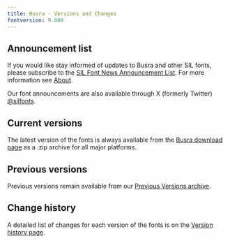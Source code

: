 ```yaml
---
title: Busra - Versions and Changes
fontversion: 9.000
---
```


## Announcement list

If you would like stay informed of updates to Busra and other SIL fonts, please subscribe to the [SIL Font News Announcement List](https://groups.google.com/a/groups.sil.org/forum/#!forum/sil-font-news). For more information see [About](about.md).

Our font announcements are also available through X (formerly Twitter) [\@silfonts](https://x.com/silfonts).

## Current versions

The latest version of the fonts is always available from the [Busra download page](https://software.sil.org/busra/download/) as a .zip archive for all major platforms.

## Previous versions

Previous versions remain available from our [Previous Versions archive](https://software.sil.org/busra/download/previous-versions).

## Change history

A detailed list of changes for each version of the fonts is on the [Version history page](history.md).